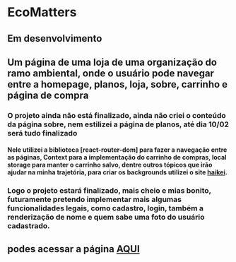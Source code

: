 # EcoMatters

## Em desenvolvimento

## Um página de uma loja de uma organização do ramo ambiental, onde o usuário pode navegar entre a homepage, planos, loja, sobre, carrinho e página de compra

### O projeto ainda não está finalizado, ainda não criei o conteúdo da página sobre, nem estilizei a página de planos, até dia 10/02 será tudo finalizado

#### Nele utilizei a biblioteca [react-router-dom] para fazer a navegação entre as páginas, Context para a implementação do carrinho de compras, local storage para manter o carrinho salvo, dentre outros tópicos que irão ajudar na minha trajetória, para criar os backgrounds utilizei o site [haikei](https://app.haikei.app/).

### Logo o projeto estará finalizado, mais cheio e mias bonito, futuramente pretendo implementar mais algumas funcionalidades legais, como cadastro, login, também a renderização de nome e quem sabe uma foto do usuário cadastrado.

## podes acessar a página [AQUI](https://mthslnk-gthb.github.io/home)

